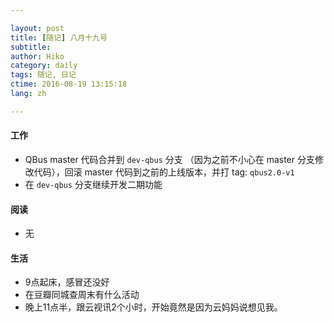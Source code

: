 ```yaml
---

layout: post  
title: [随记] 八月十九号  
subtitle:   
author: Hiko  
category: daily
tags: 随记, 日记  
ctime: 2016-08-19 13:15:18  
lang: zh  

---
```



#### 工作

- QBus master 代码合并到 `dev-qbus` 分支 （因为之前不小心在 master 分支修改代码），回滚 master 代码到之前的上线版本，并打 tag: `qbus2.0-v1`
- 在 `dev-qbus` 分支继续开发二期功能

#### 阅读

- 无

#### 生活

- 9点起床，感冒还没好
- 在豆瓣同城查周末有什么活动
- 晚上11点半，跟云视讯2个小时，开始竟然是因为云妈妈说想见我。